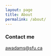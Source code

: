 ```yaml
---
layout: page
title: About
permalink: /about/
---
```



### Contact me

[awadams@sfu.ca](mailto:awadams@sfu.ca)